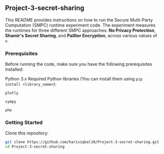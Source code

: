 ## Project-3-secret-sharing

This README provides instructions on how to run the Secure Multi-Party Computation (SMPC) runtime experiment code. The experiment measures the runtimes for three different SMPC approaches: **No Privacy Protection**, **Shamir's Secret Sharing**, and **Paillier Encryption**, across various values of `n`.

### Prerequisites

Before running the code, make sure you have the following prerequisites installed:

Python 3.x
Required Python libraries (You can install them using `pip install <library_name>`):

`plotly`

`sympy`

`phe`

### Getting Started

Clone this repository:

```bash
git clone https://github.com/harisiqbal10/Project-3-secret-sharing.git
cd Project-3-secret-sharing
```
